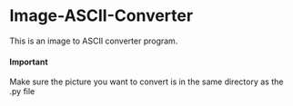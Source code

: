 # Image-ASCII-Converter
This is an image to ASCII converter program.

#### Important
Make sure the picture you want to convert is in the same directory as the .py file
